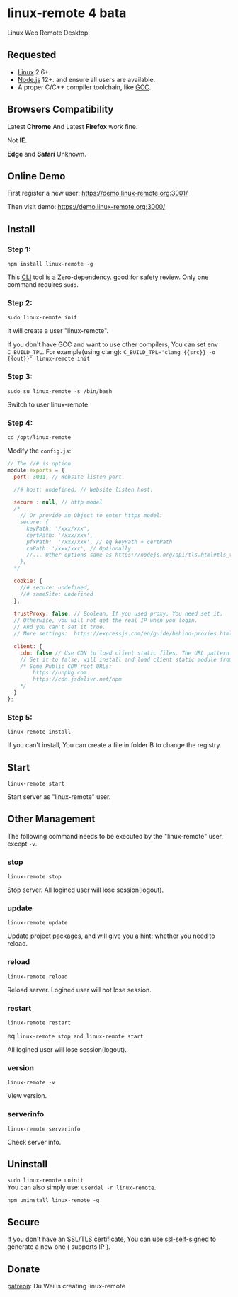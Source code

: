 # linux-remote 4 bata
<!-- A Webside Remote Desktop of Linux. -->
Linux Web Remote Desktop.
## Requested
- [Linux](https://github.com/torvalds/linux) 2.6+.
- [Node.js](https://nodejs.org) 12+. and ensure all users are available.
- A proper C/C++ compiler toolchain, like [GCC](https://gcc.gnu.org/).
## Browsers Compatibility
Latest **Chrome** And Latest **Firefox** work fine.

Not **IE**.

**Edge** and **Safari** Unknown.
## Online Demo
First register a new user:
https://demo.linux-remote.org:3001/

Then visit demo:
https://demo.linux-remote.org:3000/

## Install
### Step 1:

`npm install linux-remote -g`

This [CLI](https://github.com/linux-remote/cli) tool is a Zero-dependency. good for safety review. Only one command requires `sudo`.

###  Step 2:
`sudo linux-remote init`

It will create a user "linux-remote".

If you don't have GCC and want to use other compilers, You can set env `C_BUILD_TPL`. For example(using clang):
`C_BUILD_TPL='clang {{src}} -o {{out}}' linux-remote init`

###  Step 3:
`sudo su linux-remote -s /bin/bash`

Switch to user linux-remote. 

###  Step 4:
`cd /opt/linux-remote`

Modify the `config.js`:

```js
// The //# is option
module.exports = {
  port: 3001, // Website listen port.

  //# host: undefined, // Website listen host.

  secure : null, // http model
  /*
    // Or provide an Object to enter https model: 
    secure: {
      keyPath: '/xxx/xxx',
      certPath: '/xxx/xxx',
      pfxPath:  '/xxx/xxx', // eq keyPath + certPath
      caPath: '/xxx/xxx', // Optionally
      //... Other options same as https://nodejs.org/api/tls.html#tls_tls_createsecurecontext_options
    },
  */

  cookie: {
    //# secure: undefined,
    //# sameSite: undefined
  },
  
  trustProxy: false, // Boolean, If you used proxy, You need set it. 
  // Otherwise, you will not get the real IP when you login.
  // And you can't set it true.
  // More settings:  https://expressjs.com/en/guide/behind-proxies.html

  client: {
    cdn: false // Use CDN to load client static files. The URL pattern must be the same as  https://unpkg.com. 
    // Set it to false, will install and load client static module from server.
    /* Some Public CDN root URLs:
        https://unpkg.com
        https://cdn.jsdelivr.net/npm
    */
  }
};
```
###  Step 5:
`linux-remote install`

If you can't install, You can create a file in folder B to change the registry.
## Start
`linux-remote start`

Start server as "linux-remote" user.
## Other Management
The following command needs to be executed by the "linux-remote" user, except `-v`.

### stop
`linux-remote stop`

Stop server. All logined user will lose session(logout).
### update 
`linux-remote update`

Update project packages, and will give you a hint: whether you need to reload.

### reload
`linux-remote reload`

Reload server. Logined user will not lose session. 
### restart
`linux-remote restart`

eq `linux-remote stop and linux-remote start`

All logined user will lose session(logout).
### version
`linux-remote -v`

View version.
### serverinfo
`linux-remote serverinfo`

Check server info.
## Uninstall
`sudo linux-remote uninit`<br>
You can also simply use: `userdel -r linux-remote`.

`npm uninstall linux-remote -g`

## Secure
<!--Configured with SSL certificate, your connection ( https and wss ) is secure. And you don't need verifying the Host Key first time like SSH.-->
If you don't have an SSL/TLS certificate, You can use [ssl-self-signed](https://github.com/linux-remote/ssl-self-signed) to generate a new one ( supports IP ).

## Donate
[patreon](https://www.patreon.com/hezedu): Du Wei is creating linux-remote

<!-- | Paypal | AliPay | WechatPay |
| ------------- | ------------- | ------------- |
| <a href="https://www.paypal.me/hezedu" target="_blank"><img src="https://www.paypalobjects.com/webstatic/paypalme/images/pp_logo_small.png" width="150"></a> | <img src="https://github.com/hezedu/SomethingBoring/blob/master/pay/alipay.png?raw=true&v=2" width="150"> | <img src="https://github.com/hezedu/SomethingBoring/blob/master/pay/wxpay.png?raw=true&v=2" width="150"> -->

